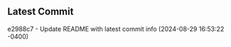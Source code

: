 
## Latest Commit
e2988c7 - Update README with latest commit info (2024-08-29 16:53:22 -0400) <Yunxi-Zhou>
